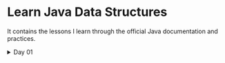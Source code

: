 # Learn Java Data Structures

It contains the lessons I learn through the official Java documentation and practices.

<details>
<summary>Day 01</summary>

1. ***Object*** is the root in class hierarchy. Every object is an Object (extends from it or has its non-private properties and methods).

    * [*public **Object()***](./Object/README.md#constructors) constructor, which we will probably never use to initialize any object.

    * [*protected Object **clone()** throws CloneNotSupportedException*](./Object/README.md#methods) method, returns a **shallow copy** of an object, however, if *Cloneable* interface is not implemented by that object, *CloneNotSupportedException* will be thrown. *Object* class does not implement *Cloneable*. [Check this sample program.](./Object/CloneExample.java)
    ![Shallow Copy vs Deep Copy - Sample Output](./Object/outputs/Shallow%20Copy%20vs%20Deep%20Copy.PNG)

    > [!IMPORTANT]
    > *A shallow copy creates a new object that holds the **same top-level properties as the original, but any nested objects are still references to the original**. A deep copy, on the other hand, creates a **completely independent copy of the object and all its nested objects**, ensuring no shared references.*

</details>